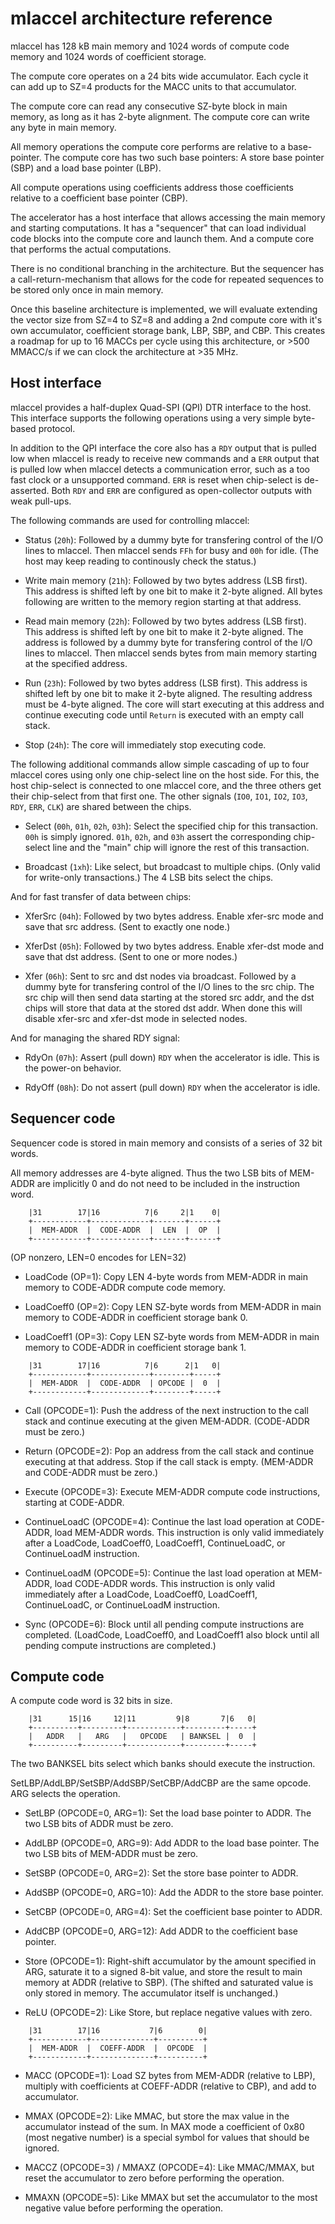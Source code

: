 mlaccel architecture reference
==============================

mlaccel has 128 kB main memory and 1024 words of compute code memory and
1024 words of coefficient storage.

The compute core operates on a 24 bits wide accumulator. Each cycle it can
add up to SZ=4 products for the MACC units to that accumulator.

The compute core can read any consecutive SZ-byte block in main memory, as long
as it has 2-byte alignment. The compute core can write any byte in main memory.

All memory operations the compute core performs are relative to a base-pointer.
The compute core has two such base pointers: A store base pointer (SBP) and a
load base pointer (LBP).

All compute operations using coefficients address those coefficients relative
to a coefficient base pointer (CBP).

The accelerator has a host interface that allows accessing the main memory and
starting computations. It has a "sequencer" that can load individual code
blocks into the compute core and launch them. And a compute core that performs
the actual computations.

There is no conditional branching in the architecture. But the sequencer has
a call-return-mechanism that allows for the code for repeated sequences to be
stored only once in main memory.

Once this baseline architecture is implemented, we will evaluate extending
the vector size from SZ=4 to SZ=8 and adding a 2nd compute core with it's own
accumulator, coefficient storage bank, LBP, SBP, and CBP. This creates a
roadmap for up to 16 MACCs per cycle using this architecture, or >500 MMACC/s
if we can clock the architecture at >35 MHz.


Host interface
-------------

mlaccel provides a half-duplex Quad-SPI (QPI) DTR interface to the host. This
interface supports the following operations using a very simple byte-based
protocol.

In addition to the QPI interface the core also has a `RDY` output that is
pulled low when mlaccel is ready to receive new commands and a `ERR` output
that is pulled low when mlaccel detects a communication error, such as a too
fast clock or a unsupported command. `ERR` is reset when chip-select is de-asserted.
Both `RDY` and `ERR` are configured as open-collector outputs with weak pull-ups.

The following commands are used for controlling mlaccel:

- Status (`20h`): Followed by a dummy byte for transfering control of the I/O
lines to mlaccel. Then mlaccel sends `FFh` for busy and `00h` for idle. (The
host may keep reading to continously check the status.)

- Write main memory (`21h`): Followed by two bytes address (LSB first). This
address is shifted left by one bit to make it 2-byte aligned. All bytes following
are written to the memory region starting at that address.

- Read main memory (`22h`): Followed by two bytes address (LSB first). This
address is shifted left by one bit to make it 2-byte aligned. The address
is followed by a dummy byte for transfering control of the I/O lines to
mlaccel. Then mlaccel sends bytes from main memory starting at the specified
address.

- Run (`23h`): Followed by two bytes address (LSB first). This address is
shifted left by one bit to make it 2-byte aligned. The resulting address must
be 4-byte aligned. The core will start executing at this address and continue
executing code until `Return` is executed with an empty call stack.

- Stop (`24h`): The core will immediately stop executing code.

The following additional commands allow simple cascading of up to four mlaccel
cores using only one chip-select line on the host side. For this, the host
chip-select is connected to one mlaccel core, and the three others get their
chip-select from that first one. The other signals (`IO0`, `IO1`, `IO2`,
`IO3`, `RDY`, `ERR`, `CLK`) are shared between the chips.

- Select (`00h`, `01h`, `02h`, `03h`): Select the specified chip for this
transaction. `00h` is simply ignored. `01h`, `02h`, and `03h` assert the
corresponding chip-select line and the "main" chip will ignore the rest
of this transaction.

- Broadcast (`1xh`): Like select, but broadcast to multiple chips. (Only
valid for write-only transactions.) The 4 LSB bits select the chips.

And for fast transfer of data between chips:

- XferSrc (`04h`): Followed by two bytes address. Enable xfer-src mode and
save that src address. (Sent to exactly one node.)

- XferDst (`05h`): Followed by two bytes address. Enable xfer-dst mode and
save that dst address. (Sent to one or more nodes.)

- Xfer (`06h`): Sent to src and dst nodes via broadcast. Followed by a dummy
byte for transfering control of the I/O lines to the src chip. The src chip
will then send data starting at the stored src addr, and the dst chips will
store that data at the stored dst addr. When done this will disable xfer-src
and xfer-dst mode in selected nodes.

And for managing the shared RDY signal:

- RdyOn (`07h`): Assert (pull down) `RDY` when the accelerator is idle.
This is the power-on behavior.

- RdyOff (`08h`): Do not assert (pull down) `RDY` when the accelerator is idle.


Sequencer code
--------------

Sequencer code is stored in main memory and consists of a series of 32 bit words.

All memory addresses are 4-byte aligned. Thus the two LSB bits of MEM-ADDR
are implicitly 0 and do not need to be included in the instruction word.

```
    |31        17|16          7|6     2|1    0|
    +------------+-------------+-------+------+
    |  MEM-ADDR  |  CODE-ADDR  |  LEN  |  OP  |
    +------------+-------------+-------+------+
```

(OP nonzero, LEN=0 encodes for LEN=32)

- LoadCode (OP=1): Copy LEN 4-byte words from MEM-ADDR in main memory to CODE-ADDR
compute code memory.

- LoadCoeff0 (OP=2): Copy LEN SZ-byte words from MEM-ADDR in main memory to
CODE-ADDR in coefficient storage bank 0.

- LoadCoeff1 (OP=3): Copy LEN SZ-byte words from MEM-ADDR in main memory to
CODE-ADDR in coefficient storage bank 1.

```
    |31        17|16          7|6      2|1   0|
    +------------+-------------+--------+-----+
    |  MEM-ADDR  |  CODE-ADDR  | OPCODE |  0  |
    +------------+-------------+--------+-----+
```

- Call (OPCODE=1): Push the address of the next instruction to the call stack and continue
executing at the given MEM-ADDR. (CODE-ADDR must be zero.)

- Return (OPCODE=2): Pop an address from the call stack and continue executing at that
address. Stop if the call stack is empty. (MEM-ADDR and CODE-ADDR must be zero.)

- Execute (OPCODE=3): Execute MEM-ADDR compute code instructions, starting at CODE-ADDR.

- ContinueLoadC (OPCODE=4): Continue the last load operation at CODE-ADDR, load MEM-ADDR words.
This instruction is only valid immediately after a LoadCode, LoadCoeff0, LoadCoeff1, ContinueLoadC, or ContinueLoadM instruction.

- ContinueLoadM (OPCODE=5): Continue the last load operation at MEM-ADDR, load CODE-ADDR words.
This instruction is only valid immediately after a LoadCode, LoadCoeff0, LoadCoeff1, ContinueLoadC, or ContinueLoadM instruction.

- Sync (OPCODE=6): Block until all pending compute instructions are completed.
(LoadCode, LoadCoeff0, and LoadCoeff1 also block until all pending compute instructions are completed.)


Compute code
------------

A compute code word is 32 bits in size.

```
    |31      15|16     12|11         9|8       7|6   0|
    +----------+---------+------------+---------+-----+
    |   ADDR   |   ARG   |   OPCODE   | BANKSEL |  0  |
    +----------+---------+------------+---------+-----+
```

The two BANKSEL bits select which banks should execute the instruction.

SetLBP/AddLBP/SetSBP/AddSBP/SetCBP/AddCBP are the same opcode. ARG selects the operation.

- SetLBP (OPCODE=0, ARG=1): Set the load base pointer to ADDR.
The two LSB bits of ADDR must be zero.

- AddLBP (OPCODE=0, ARG=9): Add ADDR to the load base pointer.
The two LSB bits of MEM-ADDR must be zero.

- SetSBP (OPCODE=0, ARG=2): Set the store base pointer to ADDR.

- AddSBP (OPCODE=0, ARG=10): Add the ADDR to the store base pointer.

- SetCBP (OPCODE=0, ARG=4): Set the coefficient base pointer to ADDR.

- AddCBP (OPCODE=0, ARG=12): Add ADDR to the coefficient base pointer.

- Store (OPCODE=1): Right-shift accumulator by the amount specified in ARG,
saturate it to a signed 8-bit value, and store the result to main memory at ADDR
(relative to SBP). (The shifted and saturated value is only stored in memory.
The accumulator itself is unchanged.)

- ReLU (OPCODE=2): Like Store, but replace negative values with zero.

```
    |31        17|16           7|6        0|
    +------------+--------------+----------+
    |  MEM-ADDR  |  COEFF-ADDR  |  OPCODE  |
    +------------+--------------+----------+
```

- MACC (OPCODE=1): Load SZ bytes from MEM-ADDR (relative to LBP), multiply with
coefficients at COEFF-ADDR (relative to CBP), and add to accumulator.

- MMAX (OPCODE=2): Like MMAC, but store the max value in the accumulator instead of the sum.
In MAX mode a coefficient of 0x80 (most negative number) is a special symbol for
values that should be ignored.

- MACCZ (OPCODE=3) / MMAXZ (OPCODE=4): Like MMAC/MMAX, but reset the accumulator to zero before
performing the operation.

- MMAXN (OPCODE=5): Like MMAX but set the accumulator to the most negative value
before performing the operation.
